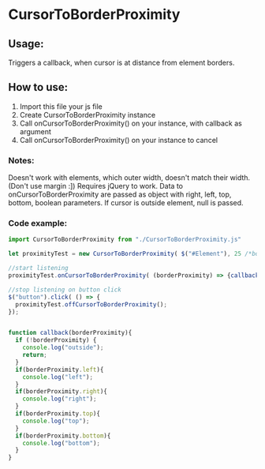 # CursorToBorderProximity
<h2>Usage:</h2>
<p>Triggers a callback, when cursor is at distance from element borders.</p>
<h2>How to use:</h2>
<ol>
  <li>Import this file your js file</li>
  <li>Create CursorToBorderProximity instance</li>
  <li>Call onCursorToBorderProximity() on your instance, with callback as argument</li>
  <li>Call onCursorToBorderProximity() on your instance to cancel</li>
</ol>

<h3>Notes:</h3>
<p>Doesn't work with elements, which outer width, doesn't match their width. (Don't use margin :]) Requires jQuery to work. Data to onCursorToBorderProximity are passed as 
object with right, left, top, bottom, boolean parameters. If cursor is outside element, null is passed. </p>

<h3>Code example:</h3>


```javascript
import CursorToBorderProximity from "./CursorToBorderProximity.js"

let proximityTest = new CursorToBorderProximity( $("#Element"), 25 /*border width*/, 50 /*interval lenght in milisec*/ )

//start listening
proximityTest.onCursorToBorderProximity( (borderProximity) => {callback(borderProximity)});

//stop listening on button click
$("button").click( () => {
  proximityTest.offCursorToBorderProximity();
});


function callback(borderProximity){
  if (!borderProximity) {
    console.log("outside");
    return;
  }
  if(borderProximity.left){
    console.log("left");
  }
  if(borderProximity.right){
    console.log("right");
  }
  if(borderProximity.top){
    console.log("top");
  }
  if(borderProximity.bottom){
    console.log("bottom");
  }
}


```




